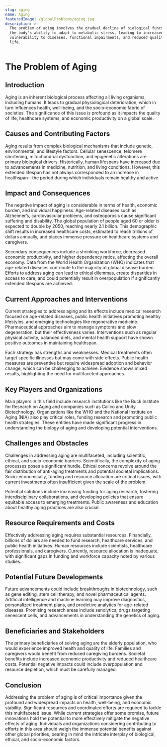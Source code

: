 ```yaml
---
slug: aging
name: Aging
featuredImage: /globalProblems/aging.jpg
description: >-
  The problem of aging involves the gradual decline of biological functions and
  the body's ability to adapt to metabolic stress, leading to increased
  vulnerability to diseases, functional impairments, and reduced quality of
  life.
---
```


# The Problem of Aging

## Introduction

Aging is an inherent biological process affecting all living organisms, including humans. It leads to gradual physiological deterioration, which in turn influences health, well-being, and the socio-economic fabric of societies. The significance of this issue is profound as it impacts the quality of life, healthcare systems, and economic productivity on a global scale.

## Causes and Contributing Factors

Aging results from complex biological mechanisms that include genetic, environmental, and lifestyle factors. Cellular senescence, telomere shortening, mitochondrial dysfunction, and epigenetic alterations are primary biological drivers. Historically, human lifespans have increased due to advancements in medicine, nutrition, and living conditions. However, this extended lifespan has not always corresponded to an increase in healthspan—the period during which individuals remain healthy and active.

## Impact and Consequences

The negative impact of aging is considerable in terms of health, economic burden, and individual happiness. Age-related diseases such as Alzheimer’s, cardiovascular problems, and osteoporosis cause significant suffering and disability. The global population of people aged 60 or older is expected to double by 2050, reaching nearly 2.1 billion. This demographic shift results in increased healthcare costs, estimated to reach trillions of dollars annually, and places immense pressure on healthcare systems and caregivers.

Secondary consequences include a shrinking workforce, decreased economic productivity, and higher dependency ratios, affecting the overall economy. Data from the World Health Organization (WHO) indicates that age-related diseases contribute to the majority of global disease burden. Efforts to address aging can lead to ethical dilemmas, create disparities in access to care, and could potentially result in overpopulation if significantly extended lifespans are achieved.

## Current Approaches and Interventions

Current strategies to address aging and its effects include medical research focused on age-related diseases, public health initiatives promoting healthy lifestyles, and emerging technologies like regenerative medicine. Pharmaceutical approaches aim to manage symptoms and slow degeneration, but their effectiveness varies. Interventions such as regular physical activity, balanced diets, and mental health support have shown positive outcomes in maintaining healthspan.

Each strategy has strengths and weaknesses. Medical treatments often target specific illnesses but may come with side effects. Public health measures are preventive but require widespread adoption and behavior change, which can be challenging to achieve. Evidence shows mixed results, highlighting the need for multifaceted approaches.

## Key Players and Organizations

Main players in this field include research institutions like the Buck Institute for Research on Aging and companies such as Calico and Unity Biotechnology. Organizations like the WHO and the National Institute on Aging (NIA) also play critical roles, funding research and promoting public health strategies. These entities have made significant progress in understanding the biology of aging and developing potential interventions.

## Challenges and Obstacles

Challenges in addressing aging are multifaceted, including scientific, ethical, and socio-economic barriers. Scientifically, the complexity of aging processes poses a significant hurdle. Ethical concerns revolve around the fair distribution of anti-aging treatments and potential societal implications. Socio-economically, funding and resource allocation are critical issues, with current investments often insufficient given the scale of the problem.

Potential solutions include increasing funding for aging research, fostering interdisciplinary collaborations, and developing policies that ensure equitable access to emerging treatments. Public awareness and education about healthy aging practices are also crucial.

## Resource Requirements and Costs

Effectively addressing aging requires substantial resources. Financially, billions of dollars are needed to fund research, healthcare services, and public health initiatives. Human resources include scientists, healthcare professionals, and caregivers. Currently, resource allocation is inadequate, with significant gaps in funding and workforce capacity noted by various studies.

## Potential Future Developments

Future advancements could include breakthroughs in biotechnology, such as gene editing, stem cell therapy, and novel pharmaceutical agents. Artificial intelligence and machine learning may improve diagnostics, personalized treatment plans, and predictive analytics for age-related diseases. Promising research areas include senolytics, drugs targeting senescent cells, and advancements in understanding the genetics of aging.

## Beneficiaries and Stakeholders

The primary beneficiaries of solving aging are the elderly population, who would experience improved health and quality of life. Families and caregivers would benefit from reduced caregiving burdens. Societal benefits include increased economic productivity and reduced healthcare costs. Potential negative impacts could include overpopulation and resource depletion, which must be carefully managed.

## Conclusion

Addressing the problem of aging is of critical importance given the profound and widespread impacts on health, well-being, and economic stability. Significant resources and coordinated efforts are required to tackle this multifaceted issue. While current strategies offer some promise, future innovations hold the potential to more effectively mitigate the negative effects of aging. Individuals and organizations considering contributing to efforts in this area should weigh the immense potential benefits against other global priorities, bearing in mind the intricate interplay of biological, ethical, and socio-economic factors.
